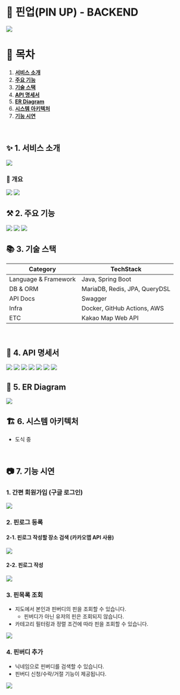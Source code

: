 # 📌 핀업(PIN UP) - BACKEND

<img src="assets/images/thumbnail.jpeg">

# 🔗 목차
1. [**서비스 소개**](#1)
2. [**주요 기능**](#2)
3. [**기술 스택**](#3)
4. [**API 명세서**](#4)
5. [**ER Diagram**](#5)
6. [**시스템 아키텍처**](#6)
7. [**기능 시연**](#7)

<br />

## <span id="1">✨ 1. 서비스 소개


<img src="assets/images/goal.jpeg">

### 🚀 개요
<img src="assets/images/overview.jpeg">
<img src="assets/images/research.jpeg">

<br />

## <span id="2">⚒️ 2. 주요 기능
<img src="assets/images/functions1.jpeg">
<img src="assets/images/functions2.jpeg">
<img src="assets/images/functions3.jpeg">

<br />

## <span id="3">📚 3. 기술 스택

| Category   | TechStack                                      |
|------------|------------------------------------------------|
| Language & Framework  | Java, Spring Boot                   |
| DB & ORM   | MariaDB, Redis, JPA, QueryDSL                  |
| API Docs   | Swagger                                        |
| Infra      | Docker, GitHub Actions, AWS                    |
| ETC        | Kakao Map Web API                              |

<br />

## <span id="4">📑 4. API 명세서
<img src="assets/images/인증api.png">
<img src="assets/images/유저api.png">
<img src="assets/images/핀맵api.png">
<img src="assets/images/핀로그api.png">
<img src="assets/images/마이플레이스api.png">
<img src="assets/images/핀버디api.png">
<img src="assets/images/핀버디신청api.png">

<br />

## <span id="5">🏢 5. ER Diagram
<img src="assets/images/pinup_erd.png">

<br />

## <span id="6">🏗️ 6. 시스템 아키텍처
- 도식 중

<br />

## <span id="7">📷 7. 기능 시연

### 1. 간편 회원가입 (구글 로그인)
<img src="assets/functions/구글회원가입.gif">

### 2. 핀로그 등록
#### 2-1. 핀로그 작성할 장소 검색 (카카오맵 API 사용)
<img src="assets/functions/핀로그장소검색.gif">

#### 2-2. 핀로그 작성
<img src="assets/functions/핀로그등록.gif">

### 3. 핀목록 조회
* 지도에서 본인과 핀버디의 핀을 조회할 수 있습니다.
  - 핀버디가 아닌 유저의 핀은 조회되지 않습니다.
* 카테고리 필터링과 정렬 조건에 따라 핀을 조회할 수 있습니다.

<img src="assets/functions/핀목록조회.gif">

### 4. 핀버디 추가
* 닉네임으로 핀버디를 검색할 수 있습니다.
* 핀버디 신청/수락/거절 기능이 제공됩니다.
<img src="assets/functions/핀버디추가.gif">

<br />
